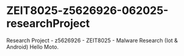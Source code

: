 # ZEIT8025-z5626926-062025-researchProject
Research Project - z5626926 - ZEIT8025 - Malware Research (Iot &amp; Android)
Hello Moto.
